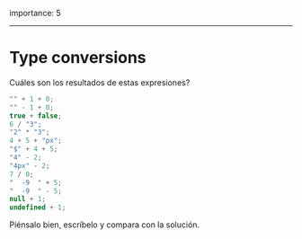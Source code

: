 importance: 5

---

# Type conversions

Cuáles son los resultados de estas expresiones?

```js no-beautify
"" + 1 + 0;
"" - 1 + 0;
true + false;
6 / "3";
"2" * "3";
4 + 5 + "px";
"$" + 4 + 5;
"4" - 2;
"4px" - 2;
7 / 0;
"  -9  " + 5;
"  -9  " - 5;
null + 1;
undefined + 1;
```

Piénsalo bien, escríbelo y compara con la solución.
